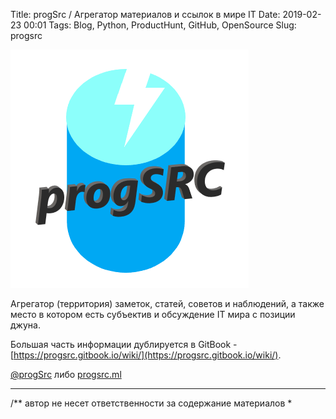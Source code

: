 Title: progSrc / Агрегатор материалов и ссылок в мире IT
Date: 2019-02-23 00:01
Tags: Blog, Python, ProductHunt, GitHub, OpenSource
Slug: progsrc

![](/images/progsrc/avatar.png)

Агрегатор (территория) заметок, статей, советов и наблюдений, a также место в котором есть субъектив и обсуждение IT мира с позиции джуна.


Большая часть информации дублируется в GitBook - [https://progsrc.gitbook.io/wiki/](https://progsrc.gitbook.io/wiki/).

[@progSrc](http://t.me/progsrc) либо [progsrc.ml](http://progsrc.ml/)


-----
/** автор не несет ответственности за содержание материалов *